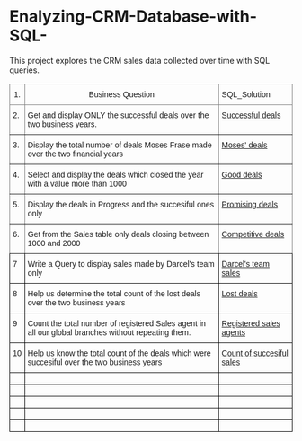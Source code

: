 # Enalyzing-CRM-Database-with-SQL-
This project explores the CRM sales data collected over time with SQL queries.  



<style type="text/css">
.tg  {border-collapse:collapse;border-spacing:0;}
.tg td{border-color:black;border-style:solid;border-width:1px;font-family:Arial, sans-serif;font-size:14px;
  overflow:hidden;padding:10px 5px;word-break:normal;}
.tg th{border-color:black;border-style:solid;border-width:1px;font-family:Arial, sans-serif;font-size:14px;
  font-weight:normal;overflow:hidden;padding:10px 5px;word-break:normal;}
.tg .tg-c3ow{border-color:inherit;text-align:center;vertical-align:top}
.tg .tg-0pky{border-color:inherit;text-align:left;vertical-align:top}
.tg .tg-0lax{text-align:left;vertical-align:top}
</style>
<table class="tg">
<thead>
  <tr>
    <th class="tg-c3ow">1. </th>
    <th class="tg-c3ow">Business Question </th>
    <th class="tg-0pky">SQL_Solution</th>
  </tr>
</thead>
<tbody>
  <tr>
    <td class="tg-0pky">2. </td>
    <td class="tg-0pky"> Get and display ONLY the successful deals over the two business years.</td>
    <td class="tg-0pky"><a href="https://github.com/nich02/Enalyzing-CRM-Database-with-SQL-/blob/main/QueryAnswers/Successful%20deals" target="_blank" rel="noopener noreferrer">Successful deals</a></td>
  </tr>
  <tr>
    <td class="tg-0pky">3. </td>
    <td class="tg-0pky">Display the total number of deals Moses Frase made over the two financial years</td>
    <td class="tg-0pky"><a href="https://github.com/nich02/Enalyzing-CRM-Database-with-SQL-/blob/main/QueryAnswers/Moses'%20deals" target="_blank" rel="noopener noreferrer">Moses' deals</a></td>
  </tr>
  <tr>
    <td class="tg-0pky">4. </td>
    <td class="tg-0pky">Select and display the deals which closed the year with a value more than 1000</td>
    <td class="tg-0pky"><a href="https://github.com/nich02/Enalyzing-CRM-Database-with-SQL-/blob/main/QueryAnswers/Deals%20more%20than%201000" target="_blank" rel="noopener noreferrer">Good deals</a></td>
  </tr>
  <tr>
    <td class="tg-0pky">5.</td>
    <td class="tg-0pky">Display the deals in Progress and the succesiful ones only</td>
    <td class="tg-0pky"><a href="https://github.com/nich02/Enalyzing-CRM-Database-with-SQL-/blob/main/QueryAnswers/Promising%20deals" target="_blank" rel="noopener noreferrer">Promising deals</a></td>
  </tr>
  <tr>
    <td class="tg-0pky">6.</td>
    <td class="tg-0pky">Get from the Sales table only deals closing between 1000 and 2000</td>
    <td class="tg-0pky"><a href="https://github.com/nich02/Enalyzing-CRM-Database-with-SQL-/blob/main/QueryAnswers/Competitive%20deals" target="_blank" rel="noopener noreferrer">Competitive deals</a></td>
  </tr>
  <tr>
    <td class="tg-0lax">7</td>
    <td class="tg-0lax">Write a Query to display sales made by Darcel's team only </td>
    <td class="tg-0lax"><a href="https://github.com/nich02/Enalyzing-CRM-Database-with-SQL-/blob/main/QueryAnswers/Darce's%20team%20sales" target="_blank" rel="noopener noreferrer">Darcel's team sales</a></td>
  </tr>
  <tr>
    <td class="tg-0lax">8</td>
    <td class="tg-0lax">Help us determine the total count of the lost deals over the two business years</td>
    <td class="tg-0lax"><a href="https://github.com/nich02/Enalyzing-CRM-Database-with-SQL-/blob/main/QueryAnswers/Lost%20deals" target="_blank" rel="noopener noreferrer">Lost deals</a></td>
  </tr>
  <tr>
    <td class="tg-0lax">9</td>
    <td class="tg-0lax">Count the total number of registered Sales agent in all our global branches without repeating them.</td>
    <td class="tg-0lax"><a href="https://github.com/nich02/Enalyzing-CRM-Database-with-SQL-/blob/main/QueryAnswers/Registered%20Sales%20Agents" target="_blank" rel="noopener noreferrer">Registered sales agents</a></td>
  </tr>
  <tr>
    <td class="tg-0lax">10</td>
    <td class="tg-0lax">Help us know the total count of the deals which were succesiful over the two business years </td>
    <td class="tg-0lax"><a href="https://github.com/nich02/Enalyzing-CRM-Database-with-SQL-/blob/main/QueryAnswers/Count%20of%20successiful%20deals" target="_blank" rel="noopener noreferrer">Count of succesiful sales</a> </td>
  </tr>
  <tr>
    <td class="tg-0lax"></td>
    <td class="tg-0lax"></td>
    <td class="tg-0lax"></td>
  </tr>
  <tr>
    <td class="tg-0lax"></td>
    <td class="tg-0lax"></td>
    <td class="tg-0lax"></td>
  </tr>
  <tr>
    <td class="tg-0lax"></td>
    <td class="tg-0lax"></td>
    <td class="tg-0lax"></td>
  </tr>
  <tr>
    <td class="tg-0lax"></td>
    <td class="tg-0lax"></td>
    <td class="tg-0lax"></td>
  </tr>
  <tr>
    <td class="tg-0lax"></td>
    <td class="tg-0lax"></td>
    <td class="tg-0lax"></td>
  </tr>
</tbody>
</table>

